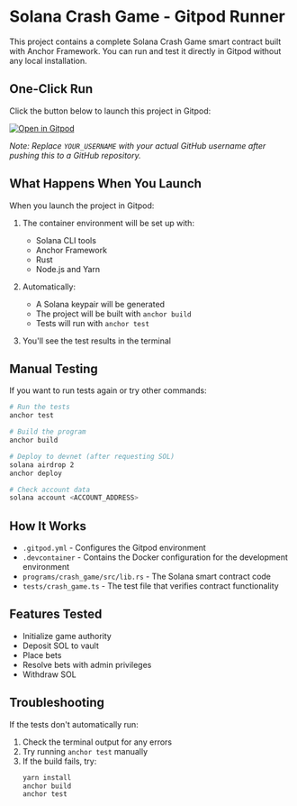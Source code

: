 # Solana Crash Game - Gitpod Runner

This project contains a complete Solana Crash Game smart contract built with Anchor Framework. You can run and test it directly in Gitpod without any local installation.

## One-Click Run

Click the button below to launch this project in Gitpod:

[![Open in Gitpod](https://gitpod.io/button/open-in-gitpod.svg)](https://gitpod.io/#https://github.com/YOUR_USERNAME/crash-game)

*Note: Replace `YOUR_USERNAME` with your actual GitHub username after pushing this to a GitHub repository.*

## What Happens When You Launch

When you launch the project in Gitpod:

1. The container environment will be set up with:
   - Solana CLI tools
   - Anchor Framework
   - Rust
   - Node.js and Yarn

2. Automatically:
   - A Solana keypair will be generated
   - The project will be built with `anchor build`
   - Tests will run with `anchor test`

3. You'll see the test results in the terminal

## Manual Testing

If you want to run tests again or try other commands:

```bash
# Run the tests
anchor test

# Build the program
anchor build

# Deploy to devnet (after requesting SOL)
solana airdrop 2
anchor deploy

# Check account data
solana account <ACCOUNT_ADDRESS>
```

## How It Works

- `.gitpod.yml` - Configures the Gitpod environment
- `.devcontainer` - Contains the Docker configuration for the development environment
- `programs/crash_game/src/lib.rs` - The Solana smart contract code
- `tests/crash_game.ts` - The test file that verifies contract functionality

## Features Tested

- Initialize game authority
- Deposit SOL to vault
- Place bets
- Resolve bets with admin privileges
- Withdraw SOL

## Troubleshooting

If the tests don't automatically run:

1. Check the terminal output for any errors
2. Try running `anchor test` manually
3. If the build fails, try:
   ```bash
   yarn install
   anchor build
   anchor test
   ``` 